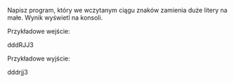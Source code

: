 Napisz program, który we wczytanym ciągu znaków zamienia duże litery na małe. Wynik wyświetl na konsoli.

Przykładowe wejście:

dddRJJ3

Przykładowe wyjście:

dddrjj3
